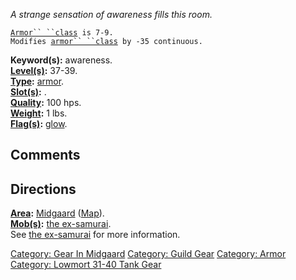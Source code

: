 *A strange sensation of awareness fills this room.*

[`Armor`` ``class`](Armor_Values "wikilink")` is 7-9.`  
`Modifies `[`armor`` ``class`](Armor_Class "wikilink")` by -35 continuous.`

**Keyword(s):** awareness.  
**[Level(s)](Object_Level "wikilink"):** 37-39.  
**[Type](:Category:_Object_Types "wikilink"):**
[armor](:Category:_Armor "wikilink").  
**[Slot(s)](Object_Slots "wikilink"):** <worn about body>.  
**[Quality](Object_Quality "wikilink"):** 100 hps.  
**[Weight](Object_Weight "wikilink"):** 1 lbs.  
**[Flag(s)](:Category:_Object_Flags "wikilink"):**
[glow](Glow_Flag "wikilink").  

## Comments

## Directions

**[Area](:Category:_Areas "wikilink"):**
[Midgaard](:Category:_Midgaard "wikilink")
([Map](Midgaard_Map "wikilink")).  
**[Mob(s)](:Category:_Mobs "wikilink"):** [the
ex-samurai](Ex-Samurai "wikilink").  
See [the ex-samurai](Ex-Samurai "wikilink") for more information.  

[Category: Gear In Midgaard](Category:_Gear_In_Midgaard "wikilink")
[Category: Guild Gear](Category:_Guild_Gear "wikilink") [Category:
Armor](Category:_Armor "wikilink") [Category: Lowmort 31-40 Tank
Gear](Category:_Lowmort_31-40_Tank_Gear "wikilink")
